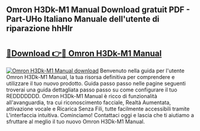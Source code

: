 ## Omron H3Dk-M1 Manual Download gratuit PDF - Part-UHo Italiano Manuale dell'utente di riparazione hhHlr

# <h2><a href="http://dfaft7.blite.top/?on=Omron+H3Dk-M1+Manual">🔗Download 👉🔴 Omron H3Dk-M1 Manual</a></h2>

[![Omron H3Dk-M1 Manual download](https://i.imgur.com/lujVjoI.png)](http://dfaft7.blite.top/?on=Omron+H3Dk-M1+Manual)
Benvenuto nella guida per l'utente Omron H3Dk-M1 Manual, la tua risorsa definitiva per comprendere e utilizzare il tuo nuovo prodotto. Guida passo passo nelle pagine seguenti troverai una guida dettagliata passo passo su come configurare il tuo REDDDDDDD. Omron H3Dk-M1 Manual è ricco di funzionalità all'avanguardia, tra cui riconoscimento facciale, Realtà Aumentata, attivazione vocale e Ricarica Senza Fili, tutte facilmente accessibili tramite L'interfaccia intuitiva. Cominciamo! Contattaci oggi e lascia che ti aiutiamo a sfruttare al meglio il tuo nuovo Omron H3Dk-M1 Manual.
